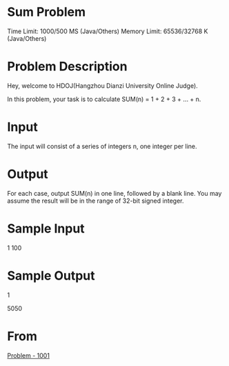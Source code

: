 Sum Problem
===

Time Limit: 1000/500 MS (Java/Others)    Memory Limit: 65536/32768 K (Java/Others)

# Problem Description

Hey, welcome to HDOJ(Hangzhou Dianzi University Online Judge).

In this problem, your task is to calculate SUM(n) = 1 + 2 + 3 + ... + n.
 
# Input

The input will consist of a series of integers n, one integer per line.
 
# Output

For each case, output SUM(n) in one line, followed by a blank line. You may assume the result will be in the range of 32-bit signed integer. 

# Sample Input

1
100
 

# Sample Output
1

5050

# From

[Problem - 1001](http://acm.hdu.edu.cn/showproblem.php?pid=1001)